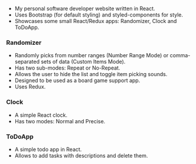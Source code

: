 - My personal software developer website written in React.
- Uses Bootstrap (for default styling) and styled-components for style.
- Showcases some small React/Redux apps: Randomizer, Clock and ToDoApp.

### Randomizer

- Randomly picks from number ranges (Number Range Mode) or comma-separated sets of data (Custom Items Mode).
- Has two sub-modes: Repeat or No-Repeat.
- Allows the user to hide the list and toggle item picking sounds.
- Designed to be used as a board game support app.
- Uses Redux.

### Clock

- A simple React clock.
- Has two modes: Normal and Precise.

### ToDoApp

- A simple todo app in React.
- Allows to add tasks with descriptions and delete them.
